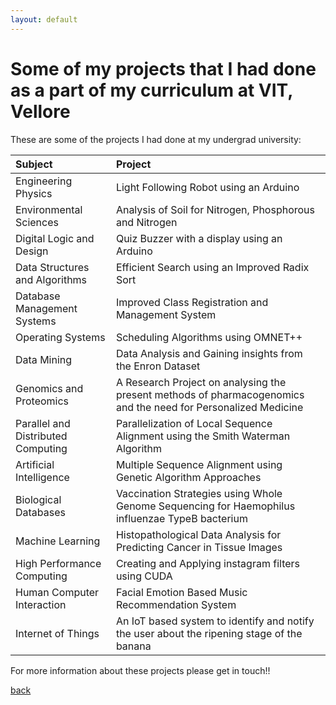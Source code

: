 ```yaml
---
layout: default
---
```


# Some of my projects that I had done as a part of my curriculum at VIT, Vellore
These are some of the projects I had done at my undergrad university:


| Subject                            | Project                                                                                                           |
|:-----------------------------------|:------------------------------------------------------------------------------------------------------------------|
| Engineering Physics                | Light Following Robot using an Arduino                                                                            |  
| Environmental Sciences             | Analysis of Soil for Nitrogen, Phosphorous and Nitrogen                                                           | 
| Digital Logic and Design           | Quiz Buzzer with a display using an Arduino                                                                       | 
| Data Structures and Algorithms     | Efficient Search using an Improved Radix Sort                                                                     |
| Database Management Systems        | Improved Class Registration and Management System                                                                 |
| Operating Systems                  | Scheduling Algorithms using OMNET++                                                                               |
| Data Mining                        | Data Analysis and Gaining insights from the Enron Dataset                                                         |
| Genomics and Proteomics            | A Research Project on analysing the present methods of pharmacogenomics and the need for Personalized Medicine    |
| Parallel and Distributed Computing | Parallelization of Local Sequence Alignment using the Smith Waterman Algorithm                                    |
| Artificial Intelligence            | Multiple Sequence Alignment using Genetic Algorithm Approaches                                                    |
| Biological Databases               | Vaccination Strategies using Whole Genome Sequencing for Haemophilus influenzae TypeB bacterium                   |
| Machine Learning                   | Histopathological Data Analysis for Predicting Cancer in Tissue Images                                            |
| High Performance Computing         | Creating and Applying instagram filters using CUDA                                                                |
| Human Computer Interaction         | Facial Emotion Based Music Recommendation System                                                                  |
| Internet of Things                 | An IoT based system to identify and notify the user about the ripening stage of the banana                        |

For more information about these projects please get in touch!!

[back](./)
